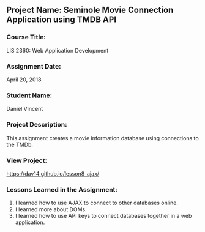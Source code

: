 ## Project Name:  Seminole Movie Connection Application using TMDB API

### Course Title:
LIS 2360:  Web Application Development

### Assignment Date:  
April 20, 2018

### Student Name:  
Daniel Vincent

### Project Description:
This assignment creates a movie information database using connections to the TMDb. 

### View Project:
https://dav14.github.io/lesson8_ajax/

### Lessons Learned in the Assignment:
1. I learned how to use AJAX to connect to other databases online. 
2. I learned more about DOMs. 
3. I learned how to use API keys to connect databases together in a web application. 
